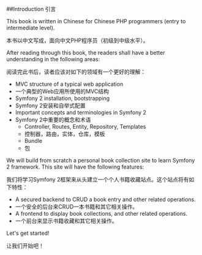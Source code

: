 ##Introduction 引言

This book is written in Chinese for Chinese PHP programmers (entry to intermediate level). 

本书以中文写成，面向中文PHP程序员（初级到中级水平）。

After reading through this book, the readers shall have a better understanding in the following areas:

阅读完此书后，读者应该对如下的领域有一个更好的理解：

* MVC structure of a typical web application
* 一个典型的Web应用所使用的MVC结构
* Symfony 2 installation, bootstrapping
* Symfony 2安装和自举式配置
* Important concepts and terminologies in Symfony 2
* Symfony 2中重要的概念和术语
  * Controller, Routes, Entity, Repository, Templates
  * 控制器，路由，实体，仓库，模板
  * Bundle
  * 包

We will build from scratch a personal book collection site to learn Symfony 2 framework. This site will have the following features:

我们将学习Symfony 2框架来从头建立一个个人书籍收藏站点。这个站点将有如下特性：

* A secured backend to CRUD a book entry and other related operations. 
* 一个安全的后台来CRUD一本书籍和其它相关操作。
* A frontend to display book collections, and other related operations. 
* 一个前台来显示书籍收藏和其它相关操作。

Let's get started!

让我们开始吧！
